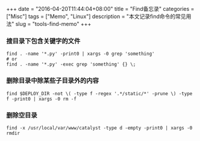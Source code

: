 +++
date = "2016-04-20T11:44:04+08:00"
title = "Find备忘录"
categories = ["Misc"]
tags = ["Memo", "Linux"]
description = "本文记录find命令的常见用法"
slug = "tools-find-memo"
+++

### 搜目录下包含关键字的文件

```console
find . -name '*.py' -print0 | xargs -0 grep 'something'
# or
find . -name '*.py' -exec grep 'something' {} \;
```

### 删除目录中除某些子目录外的内容

```console
find $DEPLOY_DIR -not \( -type f -regex '.*/static/*' -prune \) -type f -print0 | xargs -0 rm -f
```

### 删除空目录

```console
find -x /usr/local/var/www/catalyst -type d -empty -print0 | xargs -0 rmdir
```
